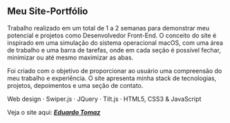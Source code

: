 ## Meu Site-Portfólio

Trabalho realizado em um total de 1 a 2 semanas para demonstrar meu potencial e projetos como Desenvolvedor Front-End. O conceito do site é inspirado em uma simulação do sistema operacional macOS, com uma área de trabalho e uma barra de tarefas, onde em cada seção é possível fechar, minimizar ou até mesmo maximizar as abas.

Foi criado com o objetivo de proporcionar ao usuário uma compreensão do meu trabalho e experiência. O site apresenta minha stack de tecnologias, projetos, depoimentos e uma seção de contato.

Web design · Swiper.js · JQuery · Tilt.js · HTML5, CSS3 & JavaScript

Veja o site aqui: <a href="https://site-tomaz.vercel.app/"><em><b>Eduardo Tomaz</b></em></a>

